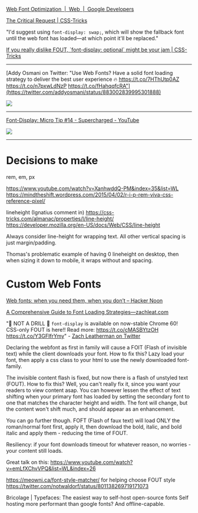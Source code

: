 
[Web Font Optimization  \|  Web  \|  Google Developers](https://developers.google.com/web/fundamentals/performance/optimizing-content-efficiency/webfont-optimization#webfonts_and_the_critical_rendering_path)

[The Critical Request | CSS-Tricks](https://css-tricks.com/the-critical-request/)

"I'd suggest using `font-display: swap;`, which will show the fallback font until the web font has loaded—at which point it'll be replaced."

[If you really dislike FOUT, \`font\-display: optional\` might be your jam \| CSS\-Tricks](https://css-tricks.com/really-dislike-fout-font-display-optional-might-jam/)

---

[Addy Osmani on Twitter: "Use Web Fonts? Have a solid font loading strategy to deliver the best user experience 🔥 https://t.co/7HThUtp0AZ https://t.co/n7pxwLdNzP https://t.co/fHahqqfcRA"](https://twitter.com/addyosmani/status/883002839995301888)

![](https://pbs.twimg.com/media/DEEKLTlUQAAFdyo.jpg)

---

[Font\-Display: Micro Tip \#14 \- Supercharged \- YouTube](https://www.youtube.com/watch?v=-lPTshDcr7o)

![](https://pbs.twimg.com/media/DJdcJz4XoAET0_5.jpg)

---

# Decisions to make

rem, em, px

https://www.youtube.com/watch?v=XanhwddQ-PM&index=35&list=WL
https://mindtheshift.wordpress.com/2015/04/02/r-i-p-rem-viva-css-reference-pixel/

lineheight
(Ignatius comment in) https://css-tricks.com/almanac/properties/l/line-height/
https://developer.mozilla.org/en-US/docs/Web/CSS/line-height




Always consider line-height for wrapping text. All other vertical spacing is just margin/padding.

Thomas's problematic example of having 0 lineheight on desktop, then when sizing it down to mobile, it wraps without and spacing.



# Custom Web Fonts

[Web fonts: when you need them, when you don’t – Hacker Noon](https://hackernoon.com/web-fonts-when-you-need-them-when-you-dont-a3b4b39fe0ae)

[A Comprehensive Guide to Font Loading Strategies—zachleat.com](https://www.zachleat.com/web/comprehensive-webfonts/#font-display)

"🚨 NOT A DRILL 🚨 `font-display` is available on now-stable Chrome 60! CSS-only FOUT is here!! Read more: https://t.co/cMASBYtzOH https://t.co/Y3GFIfrYmy" - [Zach Leatherman on Twitter](https://twitter.com/zachleat/status/890242957386944516)

Declaring the webfont as first in family will cause a FOIT (Flash of invisible text) while the client downloads your font. How to fix this? Lazy load your font, then apply a css class to your html to use the newly downloaded font-family.

The invisible content flash is fixed, but now there is a flash of unstyled text (FOUT). How to fix this? Well, you can't really fix it, since you want your readers to view content asap. You can however lessen the effect of text shifting when your primary font has loaded by setting the secondary font to one that matches the character height and width. The font will change, but the content won't shift much, and should appear as an enhancement.

You can go further though. FOFT (Flash of faux text) will load ONLY the roman/normal font first, apply it, then download the bold, italic, and bold italic and apply them - reducing the time of FOUT.

Resiliency: if your font downloads timeout for whatever reason, no worries - your content still loads.

Great talk on this: https://www.youtube.com/watch?v=emLfXChvVPQ&list=WL&index=26

https://meowni.ca/font-style-matcher/ for helping choose FOUT style
https://twitter.com/notwaldorf/status/801138269719171073

Bricolage | Typefaces: The easiest way to self-host open-source fonts
Self hosting more performant than google fonts? And offline-capable.
